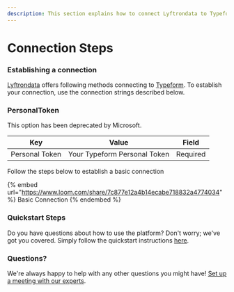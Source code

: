 ```yaml
---
description: This section explains how to connect Lyftrondata to Typeform.
---
```


# Connection Steps

### Establishing a connection

[Lyftrondata](https://www.lyftrondata.com) offers following methods connecting to [Typeform](https://www.lyftrondata.com/integration/marketing-analytics/typeform/). To establish your connection, use the connection strings described below.

### PersonalToken

This option has been deprecated by Microsoft.

| Key            | Value                        | Field    |
| -------------- | ---------------------------- | -------- |
| Personal Token | Your Typeform Personal Token | Required |

Follow the steps below to establish a basic connection

{% embed url="https://www.loom.com/share/7c877e12a4b14ecabe718832a4774034" %}
Basic Connection
{% endembed %}

### Quickstart Steps

Do you have questions about how to use the platform? Don't worry; we've got you covered. Simply follow the quickstart instructions [here](./).

### Questions? <a href="#questions" id="questions"></a>

We're always happy to help with any other questions you might have! [Set up a meeting with our experts](https://www.lyftrondata.com/book-a-meeting/).
